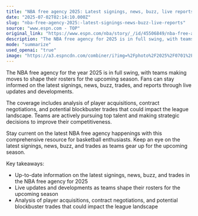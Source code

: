```yaml
---
title: "NBA free agency 2025: Latest signings, news, buzz, live reports"
date: "2025-07-02T02:14:10.000Z"
slug: "nba-free-agency-2025:-latest-signings-news-buzz-live-reports"
source: "www.espn.com - TOP"
original_link: "https://www.espn.com/nba/story/_/id/45506849/nba-free-agency-2025-latest-signings-news-buzz-trades-reports"
description: "The NBA free agency for 2025 is in full swing, with teams actively making moves to improve their rosters. Fans can stay informed on the latest signings, news, buzz, and trades through live updates and developments. Teams are pursuing top talent and making strategic decisions to enhance their competitiveness, with analysis of player acquisitions and potential blockbuster trades provided for basketball enthusiasts to stay current on the latest happenings."
mode: "summarize"
used_openai: "true"
image: "https://a3.espncdn.com/combiner/i?img=%2Fphoto%2F2025%2F0701%2Fr1513646_1296x729_16%2D9.jpg"
---
```


The NBA free agency for the year 2025 is in full swing, with teams making moves to shape their rosters for the upcoming season. Fans can stay informed on the latest signings, news, buzz, trades, and reports through live updates and developments.

The coverage includes analysis of player acquisitions, contract negotiations, and potential blockbuster trades that could impact the league landscape. Teams are actively pursuing top talent and making strategic decisions to improve their competitiveness.

Stay current on the latest NBA free agency happenings with this comprehensive resource for basketball enthusiasts. Keep an eye on the latest signings, news, buzz, and trades as teams gear up for the upcoming season.

Key takeaways:
- Up-to-date information on the latest signings, news, buzz, and trades in the NBA free agency for 2025
- Live updates and developments as teams shape their rosters for the upcoming season
- Analysis of player acquisitions, contract negotiations, and potential blockbuster trades that could impact the league landscape